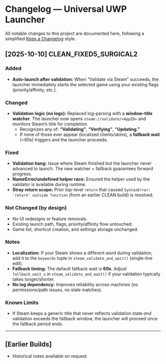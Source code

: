 # Changelog — Universal UWP Launcher

All notable changes to this project are documented here, following a simplified
[Keep a Changelog](https://keepachangelog.com/en/1.0.0/) style.

## [2025-10-10] CLEAN_FIXED5_SURGICAL2

### Added
- **Auto-launch after validation:** When “Validate via Steam” succeeds, the launcher immediately
  starts the selected game using your existing flags (priority/affinity, etc.).

### Changed
- **Validation logic (no logs):** Replaced log-parsing with a **window-title watcher**. The
  launcher now opens `steam://validate/<AppID>` and monitors Steam’s title for completion.
  - Recognizes any of: **“Validating”**, **“Verifying”**, **“Updating.”**
  - If none of those ever appear (localized clients/skins), a **fallback wait** (~60s) triggers
    and the launcher proceeds.

### Fixed
- **Validation hang:** Issue where Steam finished but the launcher never advanced to launch.
  The new watcher + fallback guarantees forward progress.
- **NameError/undefined helper race:** Ensured the helper used by the validator is available
  during runtime.
- **Stray return scope:** Prior top-level `return` that caused
  `SyntaxError: 'return' outside function` (from an earlier CLEAN build) is resolved.

### Not Changed (by design)
- No UI redesigns or feature removals.
- Existing launch path, flags, priority/affinity flow untouched.
- Game list, shortcut creation, and settings storage unchanged.

### Notes
- **Localization:** If your Steam shows a different word during validation, add it to the
  `keywords` tuple in `steam_validate_and_wait()` (single-line edit).
- **Fallback timing:** The default fallback wait is **60s**. Adjust `fallback_wait_s` in
  `steam_validate_and_wait()` if your validation typically takes longer/shorter.
- **No log dependency:** Improves reliability across machines (no permissions/path issues,
  no stale matches).

### Known Limits
- If Steam keeps a generic title that never reflects validation state *and* validation exceeds
  the fallback window, the launcher will proceed once the fallback period ends.

---

## [Earlier Builds]
- Historical notes available on request.

